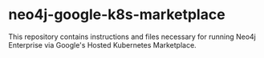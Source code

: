 # neo4j-google-k8s-marketplace

This repository contains instructions and files necessary for running Neo4j Enterprise via Google's
Hosted Kubernetes Marketplace.



